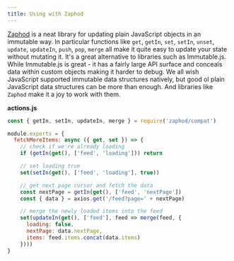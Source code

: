 ```yaml
---
title: Using with Zaphod
---
```


[Zaphod](https://zaphod.surge.sh/) is a neat library for updating plain JavaScript objects in an immutable way. In particular functions like `get`, `getIn`, `set`, `setIn`, `unset`, `update`, `updateIn`, `push`, `pop`, `merge` all make it quite easy to update your state without mutating it. It's a great alternative to libraries such as Immutable.js. While Immutable.js is great - it has a fairly large API surface and conceals data within custom objects making it harder to debug. We all wish JavaScript supported immutable data structures natively, but good ol plain JavaScript data structures can be more than enough. And libraries like `Zaphod` make it a joy to work with them.

**actions.js**
```js
const { getIn, setIn, updateIn, merge } = require('zaphod/compat')

module.exports = {
  fetchMoreItems: async ({ get, set }) => {
    // check if we're already loading
    if (getIn(get(), ['feed', 'loading'])) return

    // set loading true
    set(setIn(get(), ['feed', 'loading'], true))

    // get next page cursor and fetch the data
    const nextPage = getIn(get(), ['feed', 'nextPage'])
    const { data } = axios.get('/feed?page=' + nextPage)

    // merge the newly loaded items into the feed
    set(updateIn(get(), ['feed'], feed => merge(feed, {
      loading: false,
      nextPage: data.nextPage,
      items: feed.items.concat(data.items)
    })))
}
```
